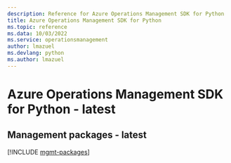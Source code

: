 ```yaml
---
description: Reference for Azure Operations Management SDK for Python
title: Azure Operations Management SDK for Python
ms.topic: reference
ms.data: 10/03/2022
ms.service: operationsmanagement
author: lmazuel
ms.devlang: python
ms.author: lmazuel
---
```

# Azure Operations Management SDK for Python - latest

## Management packages - latest
[!INCLUDE [mgmt-packages](operations-management-mgmt-index.md)]